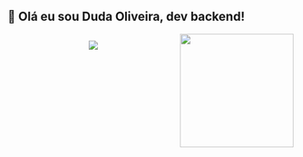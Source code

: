## 👋 Olá eu sou Duda Oliveira, dev backend!

<img align="right" height="200" width="200" src="https://user-images.githubusercontent.com/108241366/196195211-6248b2ff-312f-47b5-914b-699ae4e86e87.png">

 
##
  

<div align="center">
  <a href="https://github.com/EduardaOliveiraAlmeida">
  <img src="https://github-readme-stats.vercel.app/api/top-langs/?username=EduardaOliveiraAlmeida&layout=compact&langs_count=7&theme=dracula"/>
</div>
  
## 

<!---
MariaEOliAlmeida/MariaEOliAlmeida is a ✨ special ✨ repository because its `README.md` (this file) appears on your GitHub profile.
You can click the Preview link to take a look at your changes.
--->
